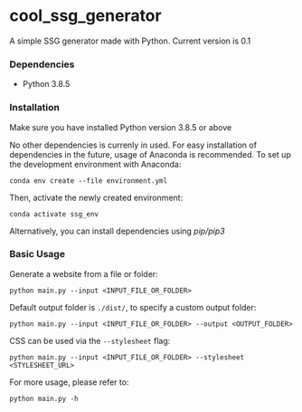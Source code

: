 # cool_ssg_generator
A simple SSG generator made with Python.
Current version is 0.1

### Dependencies
- Python 3.8.5

### Installation
Make sure you have installed Python version 3.8.5 or above

No other dependencies is currenly in used. For easy installation of dependencies in the future, usage of Anaconda is recommended. To set up the development environment with Anaconda:
```console
conda env create --file environment.yml
```
Then, activate the newly created environment:
```console
conda activate ssg_env
```
Alternatively, you can install dependencies using _pip/pip3_

### Basic Usage
Generate a website from a file or folder:
```console
python main.py --input <INPUT_FILE_OR_FOLDER>
```
Default output folder is `./dist/`, to specify a custom output folder:
```console
python main.py --input <INPUT_FILE_OR_FOLDER> --output <OUTPUT_FOLDER>
```
CSS can be used via the `--stylesheet` flag:
```console
python main.py --input <INPUT_FILE_OR_FOLDER> --stylesheet <STYLESHEET_URL>
```
For more usage, please refer to:
```console
python main.py -h
```
